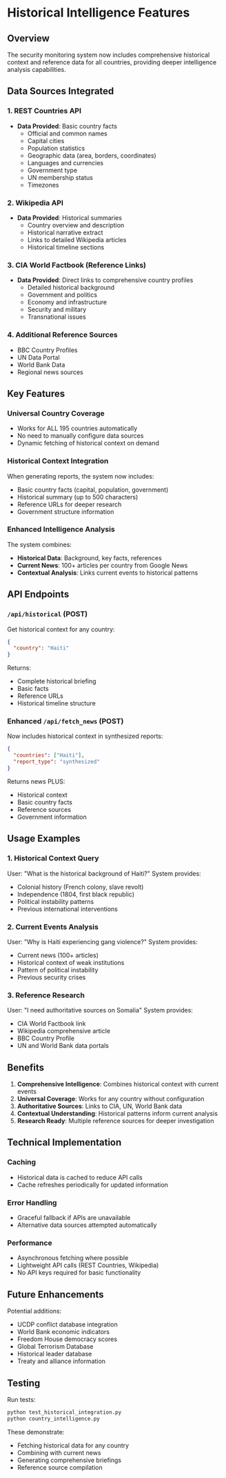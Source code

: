 # Historical Intelligence Features

## Overview
The security monitoring system now includes comprehensive historical context and reference data for all countries, providing deeper intelligence analysis capabilities.

## Data Sources Integrated

### 1. REST Countries API
- **Data Provided**: Basic country facts
  - Official and common names
  - Capital cities
  - Population statistics
  - Geographic data (area, borders, coordinates)
  - Languages and currencies
  - Government type
  - UN membership status
  - Timezones

### 2. Wikipedia API
- **Data Provided**: Historical summaries
  - Country overview and description
  - Historical narrative extract
  - Links to detailed Wikipedia articles
  - Historical timeline sections

### 3. CIA World Factbook (Reference Links)
- **Data Provided**: Direct links to comprehensive country profiles
  - Detailed historical background
  - Government and politics
  - Economy and infrastructure
  - Security and military
  - Transnational issues

### 4. Additional Reference Sources
- BBC Country Profiles
- UN Data Portal
- World Bank Data
- Regional news sources

## Key Features

### Universal Country Coverage
- Works for ALL 195 countries automatically
- No need to manually configure data sources
- Dynamic fetching of historical context on demand

### Historical Context Integration
When generating reports, the system now includes:
- Basic country facts (capital, population, government)
- Historical summary (up to 500 characters)
- Reference URLs for deeper research
- Government structure information

### Enhanced Intelligence Analysis
The system combines:
- **Historical Data**: Background, key facts, references
- **Current News**: 100+ articles per country from Google News
- **Contextual Analysis**: Links current events to historical patterns

## API Endpoints

### `/api/historical` (POST)
Get historical context for any country:
```json
{
  "country": "Haiti"
}
```

Returns:
- Complete historical briefing
- Basic facts
- Reference URLs
- Historical timeline structure

### Enhanced `/api/fetch_news` (POST)
Now includes historical context in synthesized reports:
```json
{
  "countries": ["Haiti"],
  "report_type": "synthesized"
}
```

Returns news PLUS:
- Historical context
- Basic country facts
- Reference sources
- Government information

## Usage Examples

### 1. Historical Context Query
User: "What is the historical background of Haiti?"
System provides:
- Colonial history (French colony, slave revolt)
- Independence (1804, first black republic)
- Political instability patterns
- Previous international interventions

### 2. Current Events Analysis
User: "Why is Haiti experiencing gang violence?"
System provides:
- Current news (100+ articles)
- Historical context of weak institutions
- Pattern of political instability
- Previous security crises

### 3. Reference Research
User: "I need authoritative sources on Somalia"
System provides:
- CIA World Factbook link
- Wikipedia comprehensive article
- BBC Country Profile
- UN and World Bank data portals

## Benefits

1. **Comprehensive Intelligence**: Combines historical context with current events
2. **Universal Coverage**: Works for any country without configuration
3. **Authoritative Sources**: Links to CIA, UN, World Bank data
4. **Contextual Understanding**: Historical patterns inform current analysis
5. **Research Ready**: Multiple reference sources for deeper investigation

## Technical Implementation

### Caching
- Historical data is cached to reduce API calls
- Cache refreshes periodically for updated information

### Error Handling
- Graceful fallback if APIs are unavailable
- Alternative data sources attempted automatically

### Performance
- Asynchronous fetching where possible
- Lightweight API calls (REST Countries, Wikipedia)
- No API keys required for basic functionality

## Future Enhancements

Potential additions:
- UCDP conflict database integration
- World Bank economic indicators
- Freedom House democracy scores
- Global Terrorism Database
- Historical leader database
- Treaty and alliance information

## Testing

Run tests:
```bash
python test_historical_integration.py
python country_intelligence.py
```

These demonstrate:
- Fetching historical data for any country
- Combining with current news
- Generating comprehensive briefings
- Reference source compilation